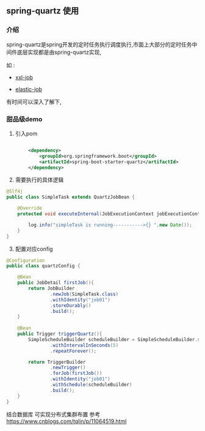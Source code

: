 ## spring-quartz 使用

### 介绍

spring-quartz是spring开发的定时任务执行调度执行,市面上大部分的定时任务中间件底层实现都是由spring-quartz实现,

如 :

* [xxl-job](https://www.xuxueli.com/xxl-job/ )

* [elastic-job](https://github.com/apache/shardingsphere-elasticjob)

有时间可以深入了解下,

### 甜品级demo

1. 引入pom

```xml

        <dependency>
            <groupId>org.springframework.boot</groupId>
            <artifactId>spring-boot-starter-quartz</artifactId>
        </dependency>
```



2. 需要执行的具体逻辑

```java
@Slf4j
public class SimpleTask extends QuartzJobBean {

    @Override
    protected void executeInternal(JobExecutionContext jobExecutionContext) throws JobExecutionException {

        log.info("simpleTask is running----------->{} ",new Date());
    }
}
```



3. 配置对应config

```java
@Configuration
public class quartzConfig {

    @Bean
    public JobDetail firstJob(){
        return JobBuilder
                .newJob(SimpleTask.class)
                .withIdentity("job01")
                .storeDurably()
                .build();
    }
  
    @Bean
    public Trigger triggerQuartz(){
        SimpleScheduleBuilder scheduleBuilder = SimpleScheduleBuilder.simpleSchedule()
                .withIntervalInSeconds(5)
                .repeatForever();

        return TriggerBuilder
                .newTrigger()
                .forJob(firstJob())
                .withIdentity("job01")
                .withSchedule(scheduleBuilder)
                .build();
    }
}
```



结合数据库 可实现分布式集群布置 参考 https://www.cnblogs.com/tqlin/p/11064519.html 

